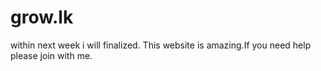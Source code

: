 # grow.lk
within next week i will finalized.
This website is amazing.If you need help please join with me.


